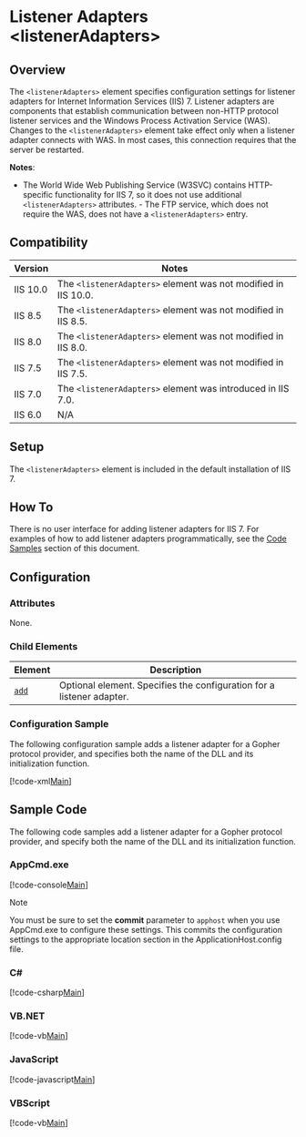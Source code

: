 Listener Adapters &lt;listenerAdapters&gt;
====================
<a id="001"></a>
## Overview

The `<listenerAdapters>` element specifies configuration settings for listener adapters for Internet Information Services (IIS) 7. Listener adapters are components that establish communication between non-HTTP protocol listener services and the Windows Process Activation Service (WAS). Changes to the `<listenerAdapters>` element take effect only when a listener adapter connects with WAS. In most cases, this connection requires that the server be restarted.

**Notes**:

- The World Wide Web Publishing Service (W3SVC) contains HTTP-specific functionality for IIS 7, so it does not use additional `<listenerAdapters>` attributes. - The FTP service, which does not require the WAS, does not have a `<listenerAdapters>` entry.

<a id="002"></a>
## Compatibility

| Version | Notes |
| --- | --- |
| IIS 10.0 | The `<listenerAdapters>` element was not modified in IIS 10.0. |
| IIS 8.5 | The `<listenerAdapters>` element was not modified in IIS 8.5. |
| IIS 8.0 | The `<listenerAdapters>` element was not modified in IIS 8.0. |
| IIS 7.5 | The `<listenerAdapters>` element was not modified in IIS 7.5. |
| IIS 7.0 | The `<listenerAdapters>` element was introduced in IIS 7.0. |
| IIS 6.0 | N/A |

<a id="003"></a>
## Setup

The `<listenerAdapters>` element is included in the default installation of IIS 7.

<a id="004"></a>
## How To

There is no user interface for adding listener adapters for IIS 7. For examples of how to add listener adapters programmatically, see the [Code Samples](#006) section of this document.

<a id="005"></a>
## Configuration

### Attributes

None.

### Child Elements

| Element | Description |
| --- | --- |
| [`add`](../system.applicationhost/listeneradapters/add.md) | Optional element. Specifies the configuration for a listener adapter. |

### Configuration Sample

The following configuration sample adds a listener adapter for a Gopher protocol provider, and specifies both the name of the DLL and its initialization function.

[!code-xml[Main](index/samples/sample1.xml)]

<a id="006"></a>
## Sample Code

The following code samples add a listener adapter for a Gopher protocol provider, and specify both the name of the DLL and its initialization function.

### AppCmd.exe

[!code-console[Main](index/samples/sample2.cmd)]

> [!NOTE]
> You must be sure to set the **commit** parameter to `apphost` when you use AppCmd.exe to configure these settings. This commits the configuration settings to the appropriate location section in the ApplicationHost.config file.

### C#

[!code-csharp[Main](index/samples/sample3.cs)]

### VB.NET

[!code-vb[Main](index/samples/sample4.vb)]

### JavaScript

[!code-javascript[Main](index/samples/sample5.js)]

### VBScript

[!code-vb[Main](index/samples/sample6.vb)]